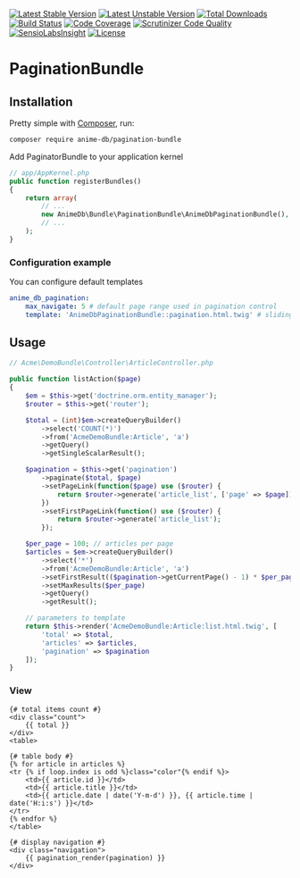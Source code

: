 [![Latest Stable Version](https://poser.pugx.org/anime-db/pagination-bundle/v/stable.png)](https://packagist.org/packages/anime-db/pagination-bundle)
[![Latest Unstable Version](https://poser.pugx.org/anime-db/pagination-bundle/v/unstable.png)](https://packagist.org/packages/anime-db/pagination-bundle)
[![Total Downloads](https://poser.pugx.org/anime-db/pagination-bundle/downloads)](https://packagist.org/packages/anime-db/pagination-bundle)
[![Build Status](https://travis-ci.org/anime-db/pagination-bundle.svg?branch=master)](https://travis-ci.org/anime-db/pagination-bundle)
[![Code Coverage](https://scrutinizer-ci.com/g/anime-db/pagination-bundle/badges/coverage.png?b=master)](https://scrutinizer-ci.com/g/anime-db/pagination-bundle/?branch=master)
[![Scrutinizer Code Quality](https://scrutinizer-ci.com/g/anime-db/pagination-bundle/badges/quality-score.png?b=master)](https://scrutinizer-ci.com/g/anime-db/pagination-bundle/?branch=master)
[![SensioLabsInsight](https://insight.sensiolabs.com/projects/47d29f1b-830d-4c11-aaa4-01031f23a8ea/mini.png)](https://insight.sensiolabs.com/projects/47d29f1b-830d-4c11-aaa4-01031f23a8ea)
[![License](https://poser.pugx.org/anime-db/pagination-bundle/license.png)](https://packagist.org/packages/anime-db/pagination-bundle)

# PaginationBundle

## Installation

Pretty simple with [Composer](http://packagist.org), run:

```sh
composer require anime-db/pagination-bundle
```

Add PaginatorBundle to your application kernel

```php
// app/AppKernel.php
public function registerBundles()
{
    return array(
        // ...
        new AnimeDb\Bundle\PaginationBundle\AnimeDbPaginationBundle(),
        // ...
    );
}
```

### Configuration example

You can configure default templates

```yaml
anime_db_pagination:
    max_navigate: 5 # default page range used in pagination control
    template: 'AnimeDbPaginationBundle::pagination.html.twig' # sliding pagination controls template
```

## Usage

```php
// Acme\DemoBundle\Controller\ArticleController.php

public function listAction($page)
{
    $em = $this->get('doctrine.orm.entity_manager');
    $router = $this->get('router');

    $total = (int)$em->createQueryBuilder()
        ->select('COUNT(*)')
        ->from('AcmeDemoBundle:Article', 'a')
        ->getQuery()
        ->getSingleScalarResult();

    $pagination = $this->get('pagination')
        ->paginate($total, $page)
        ->setPageLink(function($page) use ($router) {
            return $router->generate('article_list', ['page' => $page]);
        })
        ->setFirstPageLink(function() use ($router) {
            return $router->generate('article_list');
        });

    $per_page = 100; // articles per page
    $articles = $em->createQueryBuilder()
        ->select('*')
        ->from('AcmeDemoBundle:Article', 'a')
        ->setFirstResult(($pagination->getCurrentPage() - 1) * $per_page)
        ->setMaxResults($per_page)
        ->getQuery()
        ->getResult();

    // parameters to template
    return $this->render('AcmeDemoBundle:Article:list.html.twig', [
        'total' => $total,
        'articles' => $articles,
        'pagination' => $pagination
    ]);
}
```


### View

```twig
{# total items count #}
<div class="count">
    {{ total }}
</div>
<table>

{# table body #}
{% for article in articles %}
<tr {% if loop.index is odd %}class="color"{% endif %}>
    <td>{{ article.id }}</td>
    <td>{{ article.title }}</td>
    <td>{{ article.date | date('Y-m-d') }}, {{ article.time | date('H:i:s') }}</td>
</tr>
{% endfor %}
</table>

{# display navigation #}
<div class="navigation">
    {{ pagination_render(pagination) }}
</div>
